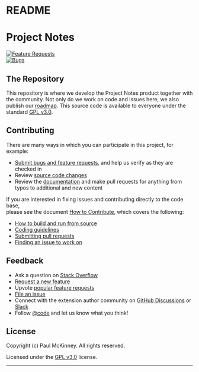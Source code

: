 # README

# Project Notes

[![Feature Requests](<lib/NewItem1.png>)](<https://github.com/proectnotes/issues?q=is:open%20is:issue%20label:feature-request%20sort:reactions-%201-desc>)\
[![Bugs](<lib/NewItem.png>)](<https://github.com/kestermckinney/projectnotes/issues?utf8=✓\&q=is:issue%20is:open%20label:bug>)

## The Repository

This repository is where we develop the Project Notes product together with the community. Not only do we work on code and issues here, we also publish our [roadmap](<https://github.com/kestermckinney/ProjectNotes/wiki/Roadmap>). This source code is available to everyone under the standard [GPL v3.0](<https://github.com/kestermckinney/ProjectNotes/LICENSE.txt>).

## Contributing

There are many ways in which you can participate in this project, for example:

* [Submit bugs and feature requests](<https://github.com/kestermckinney/ProjectNotes/issues>), and help us verify as they are checked in
* Review [source code changes](<https://github.com/kestermckinney/ProjectNotes/pulls>)
* Review the [documentation](<https://github.com/kestermckinney/ProjectNotes/wiki>) and make pull requests for anything from typos to additional and new content

If you are interested in fixing issues and contributing directly to the code base,\
please see the document [How to Contribute](<https://github.com/kestermckinney/ProjectNotes/wiki/How-to-Contribute>), which covers the following:

* [How to build and run from source](<https://github.com/kestermckinney/ProjectNotes/wiki/How-to-Contribute>)
* [Coding guidelines](<https://github.com/kestermckinney/ProjectNotes/wiki/Coding-Guidelines>)
* [Submitting pull requests](<https://github.com/kestermckinney/ProjectNotes/wiki/How-to-Contribute#pull-requests>)
* [Finding an issue to work on](<https://github.com/kestermckinney/ProjectNotes/wiki/How-to-Contribute#where-to-contribute>)

## Feedback

* Ask a question on [Stack Overflow](<https://stackoverflow.com/questions/tagged/vscode>)
* [Request a new feature](<CONTRIBUTING.md>)
* Upvote [popular feature requests](<https://github.com/kestermckinney/ProjectNotes/issues?q=is:open%20is:issue%20label:feature-request%20sort:reactions-%201-desc>)
* [File an issue](<https://github.com/kestermckinney/ProjectNotes/issues>)
* Connect with the extension author community on [GitHub Discussions](<https://github.com/microsoft/vscode-discussions/discussions>) or [Slack](<https://aka.ms/vscode-dev-community>)
* Follow [@code](<https://twitter.com/code>) and let us know what you think\!

## License

Copyright (c) Paul McKinney. All rights reserved.

Licensed under the [GPL v3.0](<LICENSE.txt>) license.

***